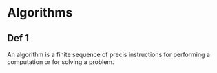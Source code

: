# Algorithms

## Def 1
An algorithm is a finite sequence of precis instructions for performing a computation or for solving a problem.
